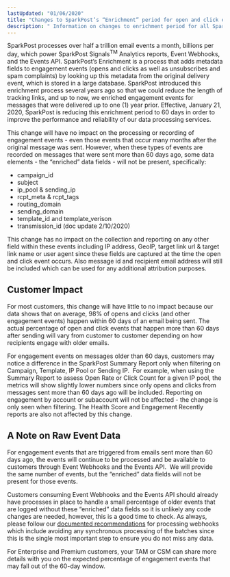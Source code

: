 ```yaml
---
lastUpdated: "01/06/2020"
title: "Changes to SparkPost’s “Enrichment” period for open and click events"
description: " Information on changes to enrichment period for all SparkPost users"
---
```


SparkPost processes over half a trillion email events a month, billions per day, which power SparkPost Signals<sup>TM</sup>  Analytics reports, Event Webhooks, and the Events API. SparkPost’s Enrichment is a process that adds metadata fields to engagement events (opens and clicks as well as unsubscribes and spam complaints) by looking up this metadata from the original delivery event, which is stored in a large database. SparkPost introduced this enrichment process several years ago so that we could reduce the length of tracking links, and up to now, we enriched engagement events for messages that were delivered up to one (1) year prior. Effective, January 21, 2020, SparkPost is reducing this enrichment period to 60 days in order to improve the performance and reliability of our data processing services.

This change will have no impact on the processing or recording of engagement events - even those events that occur many months after the original message was sent. However, when these types of events are recorded on messages that were sent more than 60 days ago, some data elements - the “enriched” data fields - will not be present, specifically: 

  - campaign_id
  - subject
  - ip_pool & sending_ip
  - rcpt_meta & rcpt_tags
  - routing_domain
  - sending_domain
  - template_id and template_verison
  - transmission_id (doc update 2/10/2020)

This change has no impact on the collection and reporting on any other field within these events including IP address, GeoIP, target link url & target link name or user agent since these fields are captured at the time the open and click event occurs. Also message id and recipient email address will still be included which can be used for any additional attribution purposes.
 
## Customer Impact

For most customers, this change will have little to no impact because our data shows that on average, 98% of opens and clicks (and other engagement events) happen within 60 days of an email being sent. The actual percentage of open and click events that happen more than 60 days after sending will vary from customer to customer depending on how recipients engage with older emails.

For engagement events on messages older than 60 days, customers may notice a difference in the SparkPost Summary Report only when filtering on Campaign, Template, IP Pool or Sending IP.  For example, when using the Summary Report to assess Open Rate or Click Count for a given IP pool, the metrics will show slightly lower numbers since only opens and clicks from messages sent more than 60 days ago will be included. Reporting on engagement by account or subaccount will not be affected - the change is only seen when filtering. The Health Score and Engagement Recently reports are also not affected by this change.
 
## A Note on Raw Event Data

For engagement events that are triggered from emails sent more than 60 days ago, the events will continue to be processed and be available to customers through Event Webhooks and the Events API.  We will provide the same number of events, but the “enriched” data fields will not be present for those events. 

Customers consuming Event Webhooks and the Events API should already have processes in place to handle a small percentage of older events that are logged without these “enriched” data fields so it is unlikely any code changes are needed, however, this is a good time to check. As always, please follow our [documented recommendations](https://www.sparkpost.com/docs/tech-resources/webhook-data-streams/) for processing webhooks which include avoiding any synchronous processing of the batches since this is the single most important step to ensure you do not miss any data.   

For Enterprise and Premium customers, your TAM or CSM can share more details with you on the expected percentage of engagement events that may fall out of the 60-day window.
